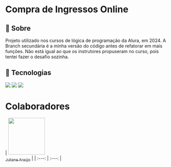 <h1>Compra de Ingressos Online</h1>

<h2>🔖 Sobre</h2>
<p>Projeto utilizado nos cursos de lógica de programação da Alura, em 2024.
A Branch secundária é a minha versão do código antes de refatorar em mais funções.
Não está igual ao que os instrutores propuseram no curso, pois tentei fazer o desafio sozinha.
</p>

## 🚀 Tecnologias

<div>
  <img src="https://img.shields.io/badge/HTML-239120?style=for-the-badge&logo=html5&logoColor=white">
  <img src="https://img.shields.io/badge/CSS-239120?&style=for-the-badge&logo=css3&logoColor=white">
  <img src="https://img.shields.io/badge/JavaScript-F7DF1E?style=for-the-badge&logo=javascript&logoColor=black">
</div>

# Colaboradores
| [<img loading="lazy" src="https://avatars.githubusercontent.com/u/126596841?s=400&u=90092c0664bce61dd207fec8c9124c7406309ca8&v=4" width=115><br><sub>Juliane Araújo</sub>](https://github.com/juliane-DevArj) | 
| :---: | :---: |
